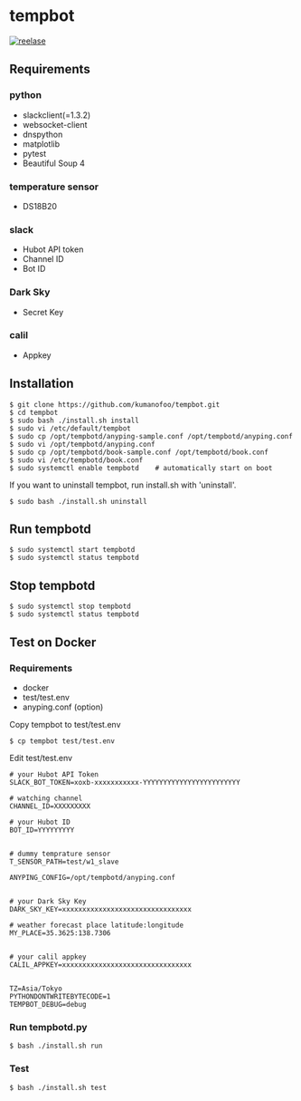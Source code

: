 # tempbot
[![reelase](https://img.shields.io/github/v/release/kumanofoo/tempbot)](https://github.com/kumanofoo/tempbot/releases)

## Requirements
### python
- slackclient(=1.3.2)
- websocket-client
- dnspython
- matplotlib
- pytest
- Beautiful Soup 4

### temperature sensor
- DS18B20


### slack
- Hubot API token
- Channel ID
- Bot ID

### Dark Sky
- Secret Key

### calil
- Appkey

## Installation
```ShellSession
$ git clone https://github.com/kumanofoo/tempbot.git
$ cd tempbot
$ sudo bash ./install.sh install
$ sudo vi /etc/default/tempbot
$ sudo cp /opt/tempbotd/anyping-sample.conf /opt/tempbotd/anyping.conf
$ sudo vi /opt/tempbotd/anyping.conf
$ sudo cp /opt/tempbotd/book-sample.conf /opt/tempbotd/book.conf
$ sudo vi /etc/tempbotd/book.conf
$ sudo systemctl enable tempbotd    # automatically start on boot
```

If you want to uninstall tempbot, run install.sh with 'uninstall'.
```ShellSession
$ sudo bash ./install.sh uninstall
```

## Run tempbotd
```ShellSession
$ sudo systemctl start tempbotd
$ sudo systemctl status tempbotd
```

## Stop tempbotd
```ShellSession
$ sudo systemctl stop tempbotd
$ sudo systemctl status tempbotd
```

## Test on Docker
### Requirements
- docker
- test/test.env
- anyping.conf (option)

Copy tempbot to test/test.env
```Shellsession
$ cp tempbot test/test.env
```
Edit test/test.env
```Shell
# your Hubot API Token
SLACK_BOT_TOKEN=xoxb-xxxxxxxxxxx-YYYYYYYYYYYYYYYYYYYYYYYY

# watching channel 
CHANNEL_ID=XXXXXXXXX

# your Hubot ID
BOT_ID=YYYYYYYYY


# dummy temprature sensor
T_SENSOR_PATH=test/w1_slave

ANYPING_CONFIG=/opt/tempbotd/anyping.conf


# your Dark Sky Key
DARK_SKY_KEY=xxxxxxxxxxxxxxxxxxxxxxxxxxxxxxxx

# weather forecast place latitude:longitude
MY_PLACE=35.3625:138.7306


# your calil appkey
CALIL_APPKEY=xxxxxxxxxxxxxxxxxxxxxxxxxxxxxxxx


TZ=Asia/Tokyo
PYTHONDONTWRITEBYTECODE=1
TEMPBOT_DEBUG=debug
```

### Run tempbotd.py
```Shellsession
$ bash ./install.sh run
```

### Test
```Shellsession
$ bash ./install.sh test
```
